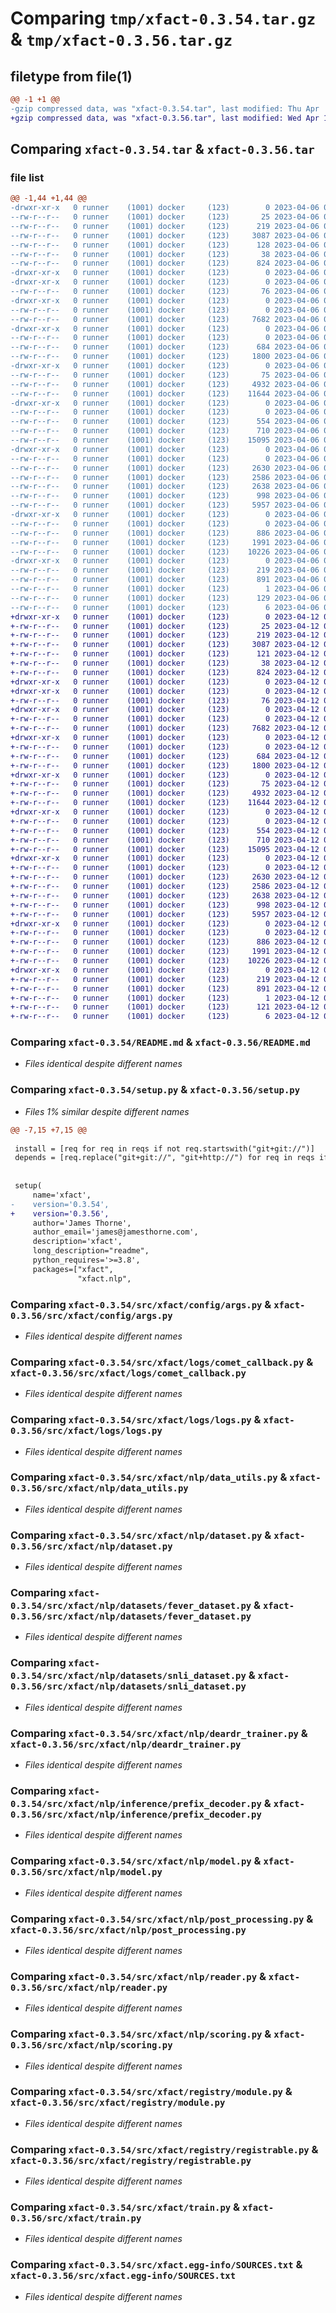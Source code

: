 # Comparing `tmp/xfact-0.3.54.tar.gz` & `tmp/xfact-0.3.56.tar.gz`

## filetype from file(1)

```diff
@@ -1 +1 @@
-gzip compressed data, was "xfact-0.3.54.tar", last modified: Thu Apr  6 02:54:14 2023, max compression
+gzip compressed data, was "xfact-0.3.56.tar", last modified: Wed Apr 12 02:40:16 2023, max compression
```

## Comparing `xfact-0.3.54.tar` & `xfact-0.3.56.tar`

### file list

```diff
@@ -1,44 +1,44 @@
-drwxr-xr-x   0 runner    (1001) docker     (123)        0 2023-04-06 02:54:14.945128 xfact-0.3.54/
--rw-r--r--   0 runner    (1001) docker     (123)       25 2023-04-06 02:53:40.000000 xfact-0.3.54/MANIFEST.in
--rw-r--r--   0 runner    (1001) docker     (123)      219 2023-04-06 02:54:14.945128 xfact-0.3.54/PKG-INFO
--rw-r--r--   0 runner    (1001) docker     (123)     3087 2023-04-06 02:53:40.000000 xfact-0.3.54/README.md
--rw-r--r--   0 runner    (1001) docker     (123)      128 2023-04-06 02:53:40.000000 xfact-0.3.54/requirements.txt
--rw-r--r--   0 runner    (1001) docker     (123)       38 2023-04-06 02:54:14.945128 xfact-0.3.54/setup.cfg
--rw-r--r--   0 runner    (1001) docker     (123)      824 2023-04-06 02:53:41.000000 xfact-0.3.54/setup.py
-drwxr-xr-x   0 runner    (1001) docker     (123)        0 2023-04-06 02:54:14.941128 xfact-0.3.54/src/
-drwxr-xr-x   0 runner    (1001) docker     (123)        0 2023-04-06 02:54:14.941128 xfact-0.3.54/src/xfact/
--rw-r--r--   0 runner    (1001) docker     (123)       76 2023-04-06 02:53:40.000000 xfact-0.3.54/src/xfact/__init__.py
-drwxr-xr-x   0 runner    (1001) docker     (123)        0 2023-04-06 02:54:14.941128 xfact-0.3.54/src/xfact/config/
--rw-r--r--   0 runner    (1001) docker     (123)        0 2023-04-06 02:53:40.000000 xfact-0.3.54/src/xfact/config/__init__.py
--rw-r--r--   0 runner    (1001) docker     (123)     7682 2023-04-06 02:53:40.000000 xfact-0.3.54/src/xfact/config/args.py
-drwxr-xr-x   0 runner    (1001) docker     (123)        0 2023-04-06 02:54:14.941128 xfact-0.3.54/src/xfact/logs/
--rw-r--r--   0 runner    (1001) docker     (123)        0 2023-04-06 02:53:40.000000 xfact-0.3.54/src/xfact/logs/__init__.py
--rw-r--r--   0 runner    (1001) docker     (123)      684 2023-04-06 02:53:40.000000 xfact-0.3.54/src/xfact/logs/comet_callback.py
--rw-r--r--   0 runner    (1001) docker     (123)     1800 2023-04-06 02:53:40.000000 xfact-0.3.54/src/xfact/logs/logs.py
-drwxr-xr-x   0 runner    (1001) docker     (123)        0 2023-04-06 02:54:14.941128 xfact-0.3.54/src/xfact/nlp/
--rw-r--r--   0 runner    (1001) docker     (123)       75 2023-04-06 02:53:40.000000 xfact-0.3.54/src/xfact/nlp/__init__.py
--rw-r--r--   0 runner    (1001) docker     (123)     4932 2023-04-06 02:53:40.000000 xfact-0.3.54/src/xfact/nlp/data_utils.py
--rw-r--r--   0 runner    (1001) docker     (123)    11644 2023-04-06 02:53:40.000000 xfact-0.3.54/src/xfact/nlp/dataset.py
-drwxr-xr-x   0 runner    (1001) docker     (123)        0 2023-04-06 02:54:14.941128 xfact-0.3.54/src/xfact/nlp/datasets/
--rw-r--r--   0 runner    (1001) docker     (123)        0 2023-04-06 02:53:40.000000 xfact-0.3.54/src/xfact/nlp/datasets/__init__.py
--rw-r--r--   0 runner    (1001) docker     (123)      554 2023-04-06 02:53:40.000000 xfact-0.3.54/src/xfact/nlp/datasets/fever_dataset.py
--rw-r--r--   0 runner    (1001) docker     (123)      710 2023-04-06 02:53:40.000000 xfact-0.3.54/src/xfact/nlp/datasets/snli_dataset.py
--rw-r--r--   0 runner    (1001) docker     (123)    15095 2023-04-06 02:53:40.000000 xfact-0.3.54/src/xfact/nlp/deardr_trainer.py
-drwxr-xr-x   0 runner    (1001) docker     (123)        0 2023-04-06 02:54:14.941128 xfact-0.3.54/src/xfact/nlp/inference/
--rw-r--r--   0 runner    (1001) docker     (123)        0 2023-04-06 02:53:40.000000 xfact-0.3.54/src/xfact/nlp/inference/__init__.py
--rw-r--r--   0 runner    (1001) docker     (123)     2630 2023-04-06 02:53:40.000000 xfact-0.3.54/src/xfact/nlp/inference/prefix_decoder.py
--rw-r--r--   0 runner    (1001) docker     (123)     2586 2023-04-06 02:53:40.000000 xfact-0.3.54/src/xfact/nlp/model.py
--rw-r--r--   0 runner    (1001) docker     (123)     2638 2023-04-06 02:53:40.000000 xfact-0.3.54/src/xfact/nlp/post_processing.py
--rw-r--r--   0 runner    (1001) docker     (123)      998 2023-04-06 02:53:40.000000 xfact-0.3.54/src/xfact/nlp/reader.py
--rw-r--r--   0 runner    (1001) docker     (123)     5957 2023-04-06 02:53:40.000000 xfact-0.3.54/src/xfact/nlp/scoring.py
-drwxr-xr-x   0 runner    (1001) docker     (123)        0 2023-04-06 02:54:14.945128 xfact-0.3.54/src/xfact/registry/
--rw-r--r--   0 runner    (1001) docker     (123)        0 2023-04-06 02:53:40.000000 xfact-0.3.54/src/xfact/registry/__init__.py
--rw-r--r--   0 runner    (1001) docker     (123)      886 2023-04-06 02:53:40.000000 xfact-0.3.54/src/xfact/registry/module.py
--rw-r--r--   0 runner    (1001) docker     (123)     1991 2023-04-06 02:53:40.000000 xfact-0.3.54/src/xfact/registry/registrable.py
--rw-r--r--   0 runner    (1001) docker     (123)    10226 2023-04-06 02:53:40.000000 xfact-0.3.54/src/xfact/train.py
-drwxr-xr-x   0 runner    (1001) docker     (123)        0 2023-04-06 02:54:14.941128 xfact-0.3.54/src/xfact.egg-info/
--rw-r--r--   0 runner    (1001) docker     (123)      219 2023-04-06 02:54:14.000000 xfact-0.3.54/src/xfact.egg-info/PKG-INFO
--rw-r--r--   0 runner    (1001) docker     (123)      891 2023-04-06 02:54:14.000000 xfact-0.3.54/src/xfact.egg-info/SOURCES.txt
--rw-r--r--   0 runner    (1001) docker     (123)        1 2023-04-06 02:54:14.000000 xfact-0.3.54/src/xfact.egg-info/dependency_links.txt
--rw-r--r--   0 runner    (1001) docker     (123)      129 2023-04-06 02:54:14.000000 xfact-0.3.54/src/xfact.egg-info/requires.txt
--rw-r--r--   0 runner    (1001) docker     (123)        6 2023-04-06 02:54:14.000000 xfact-0.3.54/src/xfact.egg-info/top_level.txt
+drwxr-xr-x   0 runner    (1001) docker     (123)        0 2023-04-12 02:40:16.899397 xfact-0.3.56/
+-rw-r--r--   0 runner    (1001) docker     (123)       25 2023-04-12 02:39:49.000000 xfact-0.3.56/MANIFEST.in
+-rw-r--r--   0 runner    (1001) docker     (123)      219 2023-04-12 02:40:16.899397 xfact-0.3.56/PKG-INFO
+-rw-r--r--   0 runner    (1001) docker     (123)     3087 2023-04-12 02:39:49.000000 xfact-0.3.56/README.md
+-rw-r--r--   0 runner    (1001) docker     (123)      121 2023-04-12 02:39:49.000000 xfact-0.3.56/requirements.txt
+-rw-r--r--   0 runner    (1001) docker     (123)       38 2023-04-12 02:40:16.899397 xfact-0.3.56/setup.cfg
+-rw-r--r--   0 runner    (1001) docker     (123)      824 2023-04-12 02:39:50.000000 xfact-0.3.56/setup.py
+drwxr-xr-x   0 runner    (1001) docker     (123)        0 2023-04-12 02:40:16.895397 xfact-0.3.56/src/
+drwxr-xr-x   0 runner    (1001) docker     (123)        0 2023-04-12 02:40:16.895397 xfact-0.3.56/src/xfact/
+-rw-r--r--   0 runner    (1001) docker     (123)       76 2023-04-12 02:39:49.000000 xfact-0.3.56/src/xfact/__init__.py
+drwxr-xr-x   0 runner    (1001) docker     (123)        0 2023-04-12 02:40:16.899397 xfact-0.3.56/src/xfact/config/
+-rw-r--r--   0 runner    (1001) docker     (123)        0 2023-04-12 02:39:49.000000 xfact-0.3.56/src/xfact/config/__init__.py
+-rw-r--r--   0 runner    (1001) docker     (123)     7682 2023-04-12 02:39:49.000000 xfact-0.3.56/src/xfact/config/args.py
+drwxr-xr-x   0 runner    (1001) docker     (123)        0 2023-04-12 02:40:16.899397 xfact-0.3.56/src/xfact/logs/
+-rw-r--r--   0 runner    (1001) docker     (123)        0 2023-04-12 02:39:49.000000 xfact-0.3.56/src/xfact/logs/__init__.py
+-rw-r--r--   0 runner    (1001) docker     (123)      684 2023-04-12 02:39:49.000000 xfact-0.3.56/src/xfact/logs/comet_callback.py
+-rw-r--r--   0 runner    (1001) docker     (123)     1800 2023-04-12 02:39:49.000000 xfact-0.3.56/src/xfact/logs/logs.py
+drwxr-xr-x   0 runner    (1001) docker     (123)        0 2023-04-12 02:40:16.899397 xfact-0.3.56/src/xfact/nlp/
+-rw-r--r--   0 runner    (1001) docker     (123)       75 2023-04-12 02:39:49.000000 xfact-0.3.56/src/xfact/nlp/__init__.py
+-rw-r--r--   0 runner    (1001) docker     (123)     4932 2023-04-12 02:39:49.000000 xfact-0.3.56/src/xfact/nlp/data_utils.py
+-rw-r--r--   0 runner    (1001) docker     (123)    11644 2023-04-12 02:39:49.000000 xfact-0.3.56/src/xfact/nlp/dataset.py
+drwxr-xr-x   0 runner    (1001) docker     (123)        0 2023-04-12 02:40:16.899397 xfact-0.3.56/src/xfact/nlp/datasets/
+-rw-r--r--   0 runner    (1001) docker     (123)        0 2023-04-12 02:39:49.000000 xfact-0.3.56/src/xfact/nlp/datasets/__init__.py
+-rw-r--r--   0 runner    (1001) docker     (123)      554 2023-04-12 02:39:49.000000 xfact-0.3.56/src/xfact/nlp/datasets/fever_dataset.py
+-rw-r--r--   0 runner    (1001) docker     (123)      710 2023-04-12 02:39:49.000000 xfact-0.3.56/src/xfact/nlp/datasets/snli_dataset.py
+-rw-r--r--   0 runner    (1001) docker     (123)    15095 2023-04-12 02:39:49.000000 xfact-0.3.56/src/xfact/nlp/deardr_trainer.py
+drwxr-xr-x   0 runner    (1001) docker     (123)        0 2023-04-12 02:40:16.899397 xfact-0.3.56/src/xfact/nlp/inference/
+-rw-r--r--   0 runner    (1001) docker     (123)        0 2023-04-12 02:39:49.000000 xfact-0.3.56/src/xfact/nlp/inference/__init__.py
+-rw-r--r--   0 runner    (1001) docker     (123)     2630 2023-04-12 02:39:49.000000 xfact-0.3.56/src/xfact/nlp/inference/prefix_decoder.py
+-rw-r--r--   0 runner    (1001) docker     (123)     2586 2023-04-12 02:39:49.000000 xfact-0.3.56/src/xfact/nlp/model.py
+-rw-r--r--   0 runner    (1001) docker     (123)     2638 2023-04-12 02:39:49.000000 xfact-0.3.56/src/xfact/nlp/post_processing.py
+-rw-r--r--   0 runner    (1001) docker     (123)      998 2023-04-12 02:39:49.000000 xfact-0.3.56/src/xfact/nlp/reader.py
+-rw-r--r--   0 runner    (1001) docker     (123)     5957 2023-04-12 02:39:49.000000 xfact-0.3.56/src/xfact/nlp/scoring.py
+drwxr-xr-x   0 runner    (1001) docker     (123)        0 2023-04-12 02:40:16.899397 xfact-0.3.56/src/xfact/registry/
+-rw-r--r--   0 runner    (1001) docker     (123)        0 2023-04-12 02:39:49.000000 xfact-0.3.56/src/xfact/registry/__init__.py
+-rw-r--r--   0 runner    (1001) docker     (123)      886 2023-04-12 02:39:49.000000 xfact-0.3.56/src/xfact/registry/module.py
+-rw-r--r--   0 runner    (1001) docker     (123)     1991 2023-04-12 02:39:49.000000 xfact-0.3.56/src/xfact/registry/registrable.py
+-rw-r--r--   0 runner    (1001) docker     (123)    10226 2023-04-12 02:39:49.000000 xfact-0.3.56/src/xfact/train.py
+drwxr-xr-x   0 runner    (1001) docker     (123)        0 2023-04-12 02:40:16.895397 xfact-0.3.56/src/xfact.egg-info/
+-rw-r--r--   0 runner    (1001) docker     (123)      219 2023-04-12 02:40:16.000000 xfact-0.3.56/src/xfact.egg-info/PKG-INFO
+-rw-r--r--   0 runner    (1001) docker     (123)      891 2023-04-12 02:40:16.000000 xfact-0.3.56/src/xfact.egg-info/SOURCES.txt
+-rw-r--r--   0 runner    (1001) docker     (123)        1 2023-04-12 02:40:16.000000 xfact-0.3.56/src/xfact.egg-info/dependency_links.txt
+-rw-r--r--   0 runner    (1001) docker     (123)      121 2023-04-12 02:40:16.000000 xfact-0.3.56/src/xfact.egg-info/requires.txt
+-rw-r--r--   0 runner    (1001) docker     (123)        6 2023-04-12 02:40:16.000000 xfact-0.3.56/src/xfact.egg-info/top_level.txt
```

### Comparing `xfact-0.3.54/README.md` & `xfact-0.3.56/README.md`

 * *Files identical despite different names*

### Comparing `xfact-0.3.54/setup.py` & `xfact-0.3.56/setup.py`

 * *Files 1% similar despite different names*

```diff
@@ -7,15 +7,15 @@
 
 install = [req for req in reqs if not req.startswith("git+git://")]
 depends = [req.replace("git+git://", "git+http://") for req in reqs if req.startswith("git+git://")]
 
 
 setup(
     name='xfact',
-    version='0.3.54',
+    version='0.3.56',
     author='James Thorne',
     author_email='james@jamesthorne.com',
     description='xfact',
     long_description="readme",
     python_requires='>=3.8',
     packages=["xfact",
               "xfact.nlp",
```

### Comparing `xfact-0.3.54/src/xfact/config/args.py` & `xfact-0.3.56/src/xfact/config/args.py`

 * *Files identical despite different names*

### Comparing `xfact-0.3.54/src/xfact/logs/comet_callback.py` & `xfact-0.3.56/src/xfact/logs/comet_callback.py`

 * *Files identical despite different names*

### Comparing `xfact-0.3.54/src/xfact/logs/logs.py` & `xfact-0.3.56/src/xfact/logs/logs.py`

 * *Files identical despite different names*

### Comparing `xfact-0.3.54/src/xfact/nlp/data_utils.py` & `xfact-0.3.56/src/xfact/nlp/data_utils.py`

 * *Files identical despite different names*

### Comparing `xfact-0.3.54/src/xfact/nlp/dataset.py` & `xfact-0.3.56/src/xfact/nlp/dataset.py`

 * *Files identical despite different names*

### Comparing `xfact-0.3.54/src/xfact/nlp/datasets/fever_dataset.py` & `xfact-0.3.56/src/xfact/nlp/datasets/fever_dataset.py`

 * *Files identical despite different names*

### Comparing `xfact-0.3.54/src/xfact/nlp/datasets/snli_dataset.py` & `xfact-0.3.56/src/xfact/nlp/datasets/snli_dataset.py`

 * *Files identical despite different names*

### Comparing `xfact-0.3.54/src/xfact/nlp/deardr_trainer.py` & `xfact-0.3.56/src/xfact/nlp/deardr_trainer.py`

 * *Files identical despite different names*

### Comparing `xfact-0.3.54/src/xfact/nlp/inference/prefix_decoder.py` & `xfact-0.3.56/src/xfact/nlp/inference/prefix_decoder.py`

 * *Files identical despite different names*

### Comparing `xfact-0.3.54/src/xfact/nlp/model.py` & `xfact-0.3.56/src/xfact/nlp/model.py`

 * *Files identical despite different names*

### Comparing `xfact-0.3.54/src/xfact/nlp/post_processing.py` & `xfact-0.3.56/src/xfact/nlp/post_processing.py`

 * *Files identical despite different names*

### Comparing `xfact-0.3.54/src/xfact/nlp/reader.py` & `xfact-0.3.56/src/xfact/nlp/reader.py`

 * *Files identical despite different names*

### Comparing `xfact-0.3.54/src/xfact/nlp/scoring.py` & `xfact-0.3.56/src/xfact/nlp/scoring.py`

 * *Files identical despite different names*

### Comparing `xfact-0.3.54/src/xfact/registry/module.py` & `xfact-0.3.56/src/xfact/registry/module.py`

 * *Files identical despite different names*

### Comparing `xfact-0.3.54/src/xfact/registry/registrable.py` & `xfact-0.3.56/src/xfact/registry/registrable.py`

 * *Files identical despite different names*

### Comparing `xfact-0.3.54/src/xfact/train.py` & `xfact-0.3.56/src/xfact/train.py`

 * *Files identical despite different names*

### Comparing `xfact-0.3.54/src/xfact.egg-info/SOURCES.txt` & `xfact-0.3.56/src/xfact.egg-info/SOURCES.txt`

 * *Files identical despite different names*

